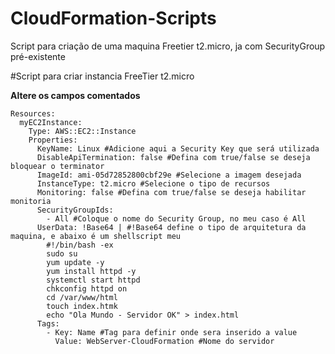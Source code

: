 # CloudFormation-Scripts
 Script para criação de uma maquina Freetier t2.micro, ja com SecurityGroup pré-existente

#Script para criar instancia FreeTier t2.micro 

**Altere os campos comentados**

~~~
Resources:
  myEC2Instance:
    Type: AWS::EC2::Instance
    Properties:
      KeyName: Linux #Adicione aqui a Security Key que será utilizada
      DisableApiTermination: false #Defina com true/false se deseja bloquear o terminator
      ImageId: ami-05d72852800cbf29e #Selecione a imagem desejada
      InstanceType: t2.micro #Selecione o tipo de recursos
      Monitoring: false #Defina com true/false se deseja habilitar monitoria
      SecurityGroupIds: 
        - All #Coloque o nome do Security Group, no meu caso é All
      UserData: !Base64 | #!Base64 define o tipo de arquitetura da maquina, e abaixo é um shellscript meu
        #!/bin/bash -ex
        sudo su 
        yum update -y 
        yum install httpd -y 
        systemctl start httpd
        chkconfig httpd on
        cd /var/www/html
        touch index.htmk
        echo "Ola Mundo - Servidor OK" > index.html
      Tags:
        - Key: Name #Tag para definir onde sera inserido a value
          Value: WebServer-CloudFormation #Nome do servidor
        
~~~